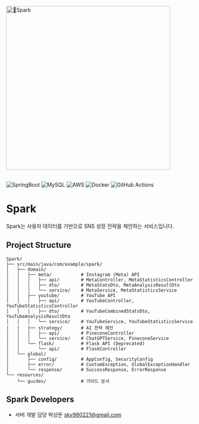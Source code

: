 <img alt="Spark" src="https://github.com/user-attachments/assets/725353af-5f5a-4a9f-9722-c325ba213f9b" width="440px"><br><br>
<!-- <div align="center"> -->

![SpringBoot](https://img.shields.io/badge/Spring_Boot-6DB33F?style=for-the-badge&logo=spring-boot&logoColor=white)
![MySQL](https://img.shields.io/badge/MySQL-4479A1?style=for-the-badge&logo=mysql&logoColor=white)
![AWS](https://img.shields.io/badge/Amazon_AWS-232F3E?style=for-the-badge&logo=amazonaws&logoColor=white)
![Docker](https://img.shields.io/badge/Docker-2496ED?style=for-the-badge&logo=docker&logoColor=white)
![GitHub Actions](https://img.shields.io/badge/github%20actions-%232671E5.svg?style=for-the-badge&logo=githubactions&logoColor=white)


# Spark

Spark는 사용자 데이터를 기반으로 SNS 성장 전략을 제안하는 서비스입니다.


<!-- 여기에 개발한 기능들 적어주세요!! -->

<!-- ## Server Architecture -->
## Project Structure

```
Spark/
├── src/main/java/com/example/spark/
│   ├── domain/
│   │   ├── meta/           # Instagram (Meta) API
│   │   │   ├── api/        # MetaController, MetaStatisticsController
│   │   │   ├── dto/        # MetaStatsDto, MetaAnalysisResultDto
│   │   │   └── service/    # MetaService, MetaStatisticsService
│   │   ├── youtube/        # YouTube API
│   │   │   ├── api/        # YouTubeController, YouTubeStatisticsController
│   │   │   ├── dto/        # YouTubeCombinedStatsDto, YouTubeAnalysisResultDto
│   │   │   └── service/    # YouTubeService, YouTubeStatisticsService
│   │   ├── strategy/       # AI 전략 제안
│   │   │   ├── api/        # PineconeController
│   │   │   └── service/    # ChatGPTService, PineconeService
│   │   └── flask/          # Flask API (Deprecated)
│   │       └── api/        # FlaskController
│   └── global/
│       ├── config/         # AppConfig, SecurityConfig
│       ├── error/          # CustomException, GlobalExceptionHandler
│       └── response/       # SuccessResponse, ErrorResponse
└── resources/
    └── guides/             # 가이드 문서
```

## Spark Developers
- 서버 개발 담당 박상돈  sky980221@gmail.com
<!-- 추가 섹션 작성해주세요!! -->
